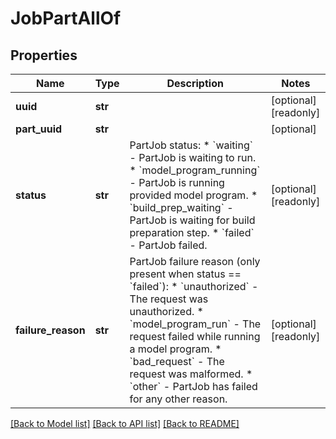 # JobPartAllOf

## Properties
Name | Type | Description | Notes
------------ | ------------- | ------------- | -------------
**uuid** | **str** |  | [optional] [readonly] 
**part_uuid** | **str** |  | [optional] 
**status** | **str** | PartJob status:   * &#x60;waiting&#x60; - PartJob is waiting to run.   * &#x60;model_program_running&#x60; - PartJob is running provided model program.   * &#x60;build_prep_waiting&#x60; - PartJob is waiting for build preparation step.   * &#x60;failed&#x60; - PartJob failed.  | [optional] [readonly] 
**failure_reason** | **str** | PartJob failure reason (only present when status &#x3D;&#x3D; &#x60;failed&#x60;):   * &#x60;unauthorized&#x60; - The request was unauthorized.   * &#x60;model_program_run&#x60; - The request failed while running a model program.   * &#x60;bad_request&#x60; - The request was malformed.   * &#x60;other&#x60; - PartJob has failed for any other reason.  | [optional] [readonly] 

[[Back to Model list]](../README.md#documentation-for-models) [[Back to API list]](../README.md#documentation-for-api-endpoints) [[Back to README]](../README.md)


